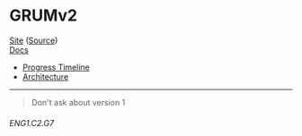 # GRUMv2
[Site](https://grumv2.github.io/) ([Source](https://github.com/GRUMv2/GRUMv2.github.io))  
[Docs](./docs/index.md)
- [Progress Timeline](./docs/timeline/index.md)
- [Architecture](./docs/architecture/index.md)

---
> Don't ask about version 1
###### ENG1.C2.G7
